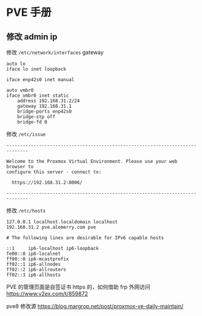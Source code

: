 # PVE 手册

## 修改 admin ip

修改 `/etc/network/interfaces` gateway

```
auto lo
iface lo inet loopback

iface enp42s0 inet manual

auto vmbr0
iface vmbr0 inet static
	address 192.168.31.2/24
	gateway 192.168.31.1
	bridge-ports enp42s0
	bridge-stp off
	bridge-fd 0
```

修改 `/etc/issue`

```
------------------------------------------------------------------------------

Welcome to the Proxmox Virtual Environment. Please use your web browser to
configure this server - connect to:

  https://192.168.31.2:8006/

------------------------------------------------------------------------------
```

修改 `/etc/hosts`

```
127.0.0.1 localhost.localdomain localhost
192.168.31.2 pve.alomerry.com pve

# The following lines are desirable for IPv6 capable hosts

::1     ip6-localhost ip6-loopback
fe00::0 ip6-localnet
ff00::0 ip6-mcastprefix
ff02::1 ip6-allnodes
ff02::2 ip6-allrouters
ff02::3 ip6-allhosts
```

PVE 的管理页面是自签证书 https 的，如何借助 frp 外网访问 https://www.v2ex.com/t/859872

pve8 修改源 https://blog.margrop.net/post/proxmox-ve-daily-maintain/
